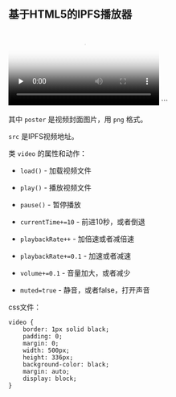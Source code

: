 ## 基于HTML5的IPFS播放器


<video id="video" controls="" preload="none" poster="http://media.w3.org/2010/05/sintel/poster.png">
	<source id="mp4" src="https://www.eternum.io/ipfs/QmU1GSqu4w29Pt7EEM57Lhte8Lce6e7kuhRHo6rSNb2UaC" type="video/mp4">
    <p>Your user agent does not support the HTML5 Video element.</p>
</video>
```

其中 `poster` 是视频封面图片，用 `png` 格式。

`src` 是IPFS视频地址。

类 `video` 的属性和动作：
* `load()`              - 加载视频文件

* `play()`              - 播放视频文件

* `pause()`             - 暂停播放

* `currentTime+=10`     - 前进10秒，或者倒退

* `playbackRate++`      - 加倍速或者减倍速

* `playbackRate+=0.1`   - 加速或者减速

* `volume+=0.1`         - 音量加大，或者减少

* `muted=true`          - 静音，或者false，打开声音

css文件：

```
video {
	border: 1px solid black;
	padding: 0;
	margin: 0;
	width: 500px;
	height: 336px;
	background-color: black;
	margin: auto;
	display: block;
}
```
